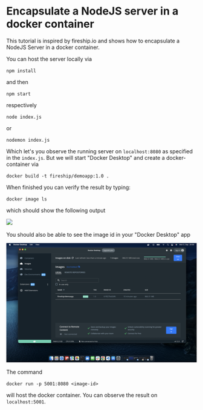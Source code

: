 # Encapsulate a NodeJS server in a docker container 

This tutorial is inspired by fireship.io and shows how to encapsulate a NodeJS Server in a docker container. 

You can host the server locally via 

```
npm install 
```

and then 

```
npm start 
```

respectively 

```
node index.js 
```

or 

```
nodemon index.js 
```

Which let's you observe the running server on `localhost:8080` as specified in the `index.js`. 
But we will start "Docker Desktop" and create a docker-container via 

```
docker build -t fireship/demoapp:1.0 .
```

When finished you can verify the result by typing: 

```
docker image ls 
```

which should show the following output 

![](screenshot.png)

You should also be able to see the image id in your "Docker Desktop" app 

![](screenshot_2.png)

The command 

```
docker run -p 5001:8080 <image-id>
````

will host the docker container. You can observe the result on `localhost:5001`. 
